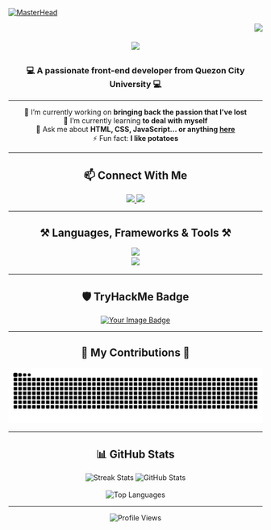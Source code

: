 [![MasterHead](https://user-images.githubusercontent.com/115386517/225841791-e6eb2fcf-6de1-45ec-a5e8-0c321f0af245.gif)](https://github.com/riXoon)

<img align="right" src="https://visitor-badge.laobi.icu/badge?page_id=riXoon.riXoon" />

<h1 align="center">
  <img src="https://readme-typing-svg.herokuapp.com/?font=Righteous&size=35&center=true&vCenter=true&width=500&height=70&duration=4000&lines=Hi+There!+👋;+I'm+Erickson+Guhilde;" />
</h1>

<h3 align="center">💻 A passionate front-end developer from Quezon City University 💻</h3>

---

<div align="center">

🔭 I’m currently working on **bringing back the passion that I've lost**  
🌱 I’m currently learning **to deal with myself**  
💬 Ask me about **HTML, CSS, JavaScript... or anything [here](https://github.com/riXoon/riXoon/issues)**  
⚡ Fun fact: **I like potatoes**

</div>

---

<h2 align="center">📫 Connect With Me</h2>

<p align="center">
  <a href="mailto:rixon.code@gmail.com">
    <img src="https://img.shields.io/badge/Gmail-333333?style=for-the-badge&logo=gmail&logoColor=red" />
  </a>
  <a href="https://rixon.netlify.app" target="_blank">
    <img src="https://img.shields.io/badge/Portfolio-FF5722?style=for-the-badge&logo=todoist&logoColor=white" />
  </a>
</p>

---

<h2 align="center">⚒️ Languages, Frameworks & Tools ⚒️</h2>

<p align="center">
  <img src="https://skillicons.dev/icons?i=html,css,javascript,bootstrap,tailwind,react,git" /><br/>
  <img src="https://skillicons.dev/icons?i=java,mysql" />
</p>

---

<h2 align="center">🛡️ TryHackMe Badge</h2>

<p align="center">
  <a href="https://tryhackme.com/p/riXploit" target="_blank">
    <img src="https://tryhackme-badges.s3.amazonaws.com/riXploit.png" alt="Your Image Badge" />
  </a>
</p>

---

<h2 align="center">🐍 My Contributions 🐍</h2>

<p align="center">
  <img alt="snake eating my contributions" src="https://raw.githubusercontent.com/riXoon/riXoon/output/github-contribution-grid-snake.svg" />
</p>

---

<h2 align="center">📊 GitHub Stats</h2>

<p align="center">
  <img width="390" src="https://github-readme-streak-stats-salesp07.vercel.app/?user=riXoon&count_private=true&theme=react&border_radius=10" alt="Streak Stats" />
  <img width="390" src="https://github-readme-stats.vercel.app/api?username=riXoon&count_private=true&show_icons=true&theme=react&rank_icon=github&border_radius=10" alt="GitHub Stats" />
  <br/><br/>
  <img width="325" src="https://github-readme-stats.vercel.app/api/top-langs/?username=riXoon&hide=HTML&langs_count=8&layout=compact&theme=react&border_radius=10&size_weight=0.5&count_weight=0.5&exclude_repo=github-readme-stats" alt="Top Languages" />
</p>

---

<p align="center">
  <img src="https://komarev.com/ghpvc/?username=riXoon&label=Profile%20Views&color=0e75b6&style=flat" alt="Profile Views" />
</p>
